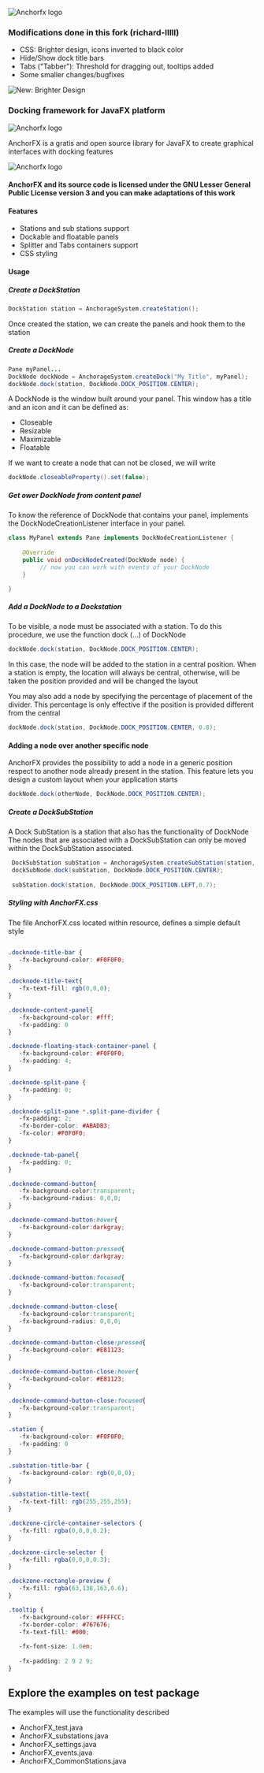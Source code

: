 ![Anchorfx logo](/src/main/resources/anchorfx.png)

### Modifications done in this fork (richard-lllll)

 * CSS: Brighter design, icons inverted to black color
 * Hide/Show dock title bars
 * Tabs ("Tabber"): Threshold for dragging out, tooltips added
 * Some smaller changes/bugfixes

![New: Brighter Design](doc/design_brighter.png)

### Docking framework for JavaFX platform

![Anchorfx logo](/src/main/resources/screenshot.png)

AnchorFX is a gratis and open source library for JavaFX to create graphical interfaces with docking features 

![Anchorfx logo](https://virtualopenup.files.wordpress.com/2012/05/gnu_lgpl3.png?w=150&h=65)
#### AnchorFX and its source code is licensed under the GNU Lesser General Public License version 3 and you can make adaptations of this work

#### Features

 * Stations and sub stations support
 * Dockable and floatable panels
 * Splitter and Tabs containers support
 * CSS styling

#### Usage

##### Create a DockStation

```java
DockStation station = AnchorageSystem.createStation();
```

Once created the station, we can create the panels and hook them to the station

##### Create a DockNode

```java
Pane myPanel...
DockNode dockNode = AnchorageSystem.createDock("My Title", myPanel);
dockNode.dock(station, DockNode.DOCK_POSITION.CENTER);
```
A DockNode is the window built around your panel. This window has a title and an icon and it can be defined as:

* Closeable
* Resizable
* Maximizable
* Floatable

If we want to create a node that can not be closed, we will write

```java
dockNode.closeableProperty().set(false);
```

##### Get ower DockNode from content panel

To know the reference of DockNode that contains your panel, implements the DockNodeCreationListener interface in your panel.

```java
class MyPanel extends Pane implements DockNodeCreationListener {
 
    @Override
    public void onDockNodeCreated(DockNode node) {
         // now you can work with events of your DockNode 
    }

}
```

##### Add a DockNode to a Dockstation

To be visible, a node must be associated with a station. To do this procedure, we use the function dock (...) of DockNode

```java
dockNode.dock(station, DockNode.DOCK_POSITION.CENTER);
```

In this case, the node will be added to the station in a central position. When a station is empty, the location will always be central, otherwise, will be taken the position provided and will be changed the layout

You may also add a node by specifying the percentage of placement of the divider. This percentage is only effective if the position is provided different from the central

```java
dockNode.dock(station, DockNode.DOCK_POSITION.CENTER, 0.8);
```

#### Adding a node over another specific node

AnchorFX provides the possibility to add a node in a generic position respect to another node already present in the station.
This feature lets you design a custom layout when your application starts 

```java
dockNode.dock(otherNode, DockNode.DOCK_POSITION.CENTER);
```


##### Create a DockSubStation

A Dock SubStation is a station that also has the functionality of DockNode
The nodes that are associated with a DockSubStation can only be moved within the DockSubStation associated.


```java
 DockSubStation subStation = AnchorageSystem.createSubStation(station, "SubStation");
 dockSubNode.dock(subStation, DockNode.DOCK_POSITION.CENTER);
 
 subStation.dock(station, DockNode.DOCK_POSITION.LEFT,0.7);
```
 
 
##### Styling with AnchorFX.css
 
 The file AnchorFX.css located within resource, defines a simple default style
 
 
 ```css

.docknode-title-bar {
    -fx-background-color: #F0F0F0;
}

.docknode-title-text{
    -fx-text-fill: rgb(0,0,0);
}

.docknode-content-panel{
    -fx-background-color: #fff;
    -fx-padding: 0
}

.docknode-floating-stack-container-panel {
    -fx-background-color: #F0F0F0;
    -fx-padding: 4;
}
 
.docknode-split-pane {  
    -fx-padding: 0;  
} 

.docknode-split-pane *.split-pane-divider {  
    -fx-padding: 2;  
    -fx-border-color: #ABADB3;
    -fx-color: #F0F0F0;
} 

.docknode-tab-panel{
    -fx-padding: 0;
}

.docknode-command-button{
    -fx-background-color:transparent;
    -fx-background-radius: 0,0,0;
}

.docknode-command-button:hover{
    -fx-background-color:darkgray;
}

.docknode-command-button:pressed{
    -fx-background-color:darkgray;
}

.docknode-command-button:focused{
    -fx-background-color:transparent;
}

.docknode-command-button-close{
    -fx-background-color:transparent;
    -fx-background-radius: 0,0,0;
}

.docknode-command-button-close:pressed{
    -fx-background-color: #E81123;
}

.docknode-command-button-close:hover{
    -fx-background-color: #E81123;
}

.docknode-command-button-close:focused{
    -fx-background-color:transparent;
} 

.station {
    -fx-background-color: #F0F0F0;
    -fx-padding: 0
}

.substation-title-bar {
    -fx-background-color: rgb(0,0,0);
}

.substation-title-text{
    -fx-text-fill: rgb(255,255,255);
}

.dockzone-circle-container-selectors {
    -fx-fill: rgba(0,0,0,0.2);
}

.dockzone-circle-selector {
    -fx-fill: rgba(0,0,0,0.3);
}

.dockzone-rectangle-preview {
    -fx-fill: rgba(63,138,163,0.6);
}

.tooltip {
	-fx-background-color: #FFFFCC;
	-fx-border-color: #767676;
	-fx-text-fill: #000;
	
	-fx-font-size: 1.0em;
	
	-fx-padding: 2 9 2 9;
}

```
 
 
 
## Explore the examples on test package

The examples will use the functionality described

 * AnchorFX_test.java
 * AnchorFX_substations.java
 * AnchorFX_settings.java
 * AnchorFX_events.java
 * AnchorFX_CommonStations.java
